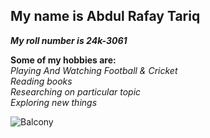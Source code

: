 ## My name is Abdul Rafay Tariq
***My roll number is 24k-3061***


**Some of my hobbies are:**\
  *Playing And Watching Football & Cricket* \
  *Reading books*\
  *Researching on particular topic*\
  *Exploring new things*

![Balcony](https://github.com/user-attachments/assets/8902b6d0-d525-45e4-8537-0c101953ca32)
